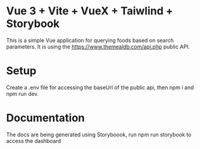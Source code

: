 # Vue 3 + Vite + VueX + Taiwlind + Storybook

This is a simple Vue application for querying foods based on search parameters. It is using the https://www.themealdb.com/api.php public API.

# Setup

Create a .env file for accessing the baseUrl of the public api, then npm i and npm run dev.

# Documentation

The docs are being generated using Storyboook, run npm run storybook to access the dashboard